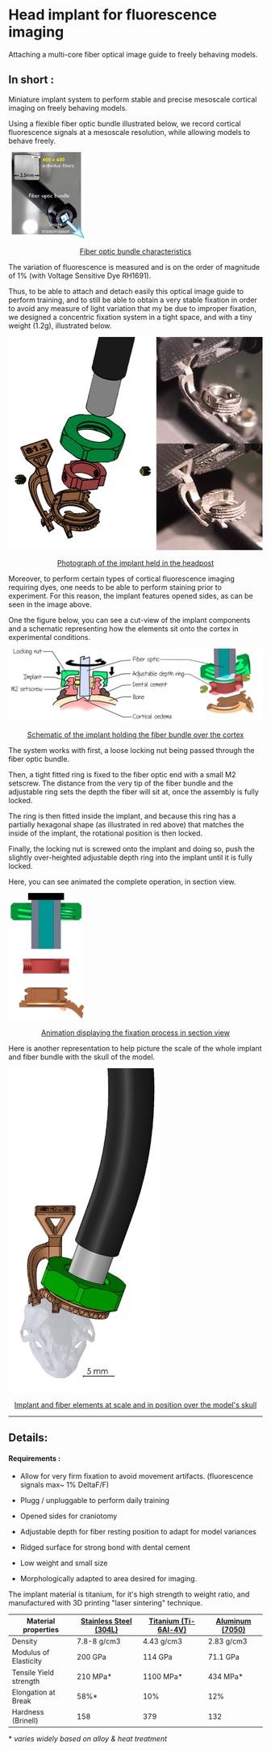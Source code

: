 # Head implant for fluorescence imaging

Attaching a multi-core fiber optical image guide to freely behaving models.

## In short :

Miniature implant system to perform stable and precise mesoscale cortical imaging on freely behaving models.

Using a flexible fiber optic bundle illustrated below, we record cortical fluorescence signals at a mesoscale resolution, while allowing models to behave freely.

<img src="Fibroscopy_schematic.png" alt="Fibroscopy_schematic" style="max-width:30%;" />

<p style="text-align : center; text-decoration: underline;">Fiber optic bundle characteristics</p>

The variation of fluorescence is measured and is on the order of magnitude of 1% (with Voltage Sensitive Dye RH1691).

Thus, to be able to attach and detach easily this optical image guide to perform training, and to still be able to obtain a very stable fixation in order to avoid any measure of light variation that my be due to improper fixation, we designed a concentric fixation system in a tight space, and with a tiny weight (1.2g), illustrated below.

![Photo - Schema](./Schema_photo1.png)



<p style="text-align : center; text-decoration: underline;">Photograph of the implant held in the headpost</p>

Moreover, to perform certain types of cortical fluorescence imaging requiring dyes, one needs to be able to perform staining prior to experiment. For this reason, the implant features opened sides, as can be seen in the image above.

One the figure below, you can see a cut-view of the implant components and a schematic representing how the elements sit onto the cortex in experimental conditions.



<img src="schemaDessinCrane.png" alt="DessinschemaCrane" style="max-width:100%" />

<p style="text-align : center; text-decoration: underline;">Schematic of the implant holding the fiber bundle over the cortex</p>

The system works with first, a loose locking nut being passed through the fiber optic bundle. 

Then, a tight fitted ring is fixed to the fiber optic end with a small M2 setscrew. The distance from the very tip of the fiber bundle and the adjustable ring sets the depth the fiber will sit at, once the assembly is fully locked.

The ring is then fitted inside the implant, and because this ring has a partially hexagonal shape (as illustrated in red above) that matches the inside of the implant, the rotational position is then locked.

Finally, the locking nut is screwed onto the implant and doing so, push the slightly over-heighted adjustable depth ring into the implant until it is fully locked.

Here, you can see animated the complete operation, in section view.

<img src="ImplantSchema.gif" alt="Impplant fixation animation" style="max-width:30%;" />

<p style="text-align : center; text-decoration: underline;">Animation displaying the fixation process in section view</p>



Here is another representation to help picture the scale of the whole implant and fiber bundle with the skull of the model.

<img src="schema_4.png" alt="schema_4" style="max-width:60%;" />

<p style="text-align : center; text-decoration: underline;">Implant and fiber elements at scale and in position over the model's skull</p>



_____________

## Details:

#### Requirements :

- Allow for very firm fixation to avoid movement artifacts. (fluorescence signals max~ 1% DeltaF/F)
- Plugg / unpluggable to perform daily training

- Opened sides for craniotomy
- Adjustable depth for fiber resting position to adapt for model variances
- Ridged surface for strong bond with dental cement
- Low weight and small size
- Morphologically adapted to area desired for imaging.



The implant material is titanium, for it's high strength to weight ratio, and manufactured with 3D printing "laser sintering" technique.

| **Material properties** | **[Stainless Steel (304L)](http://asm.matweb.com/search/SpecificMaterial.asp?bassnum=MQ304L)** | [**Titanium (Ti-6Al-4V)**](http://asm.matweb.com/search/SpecificMaterial.asp?bassnum=MTP642) | **[Aluminum (7050)](http://asm.matweb.com/search/SpecificMaterial.asp?bassnum=MA7050T735)** |
| ----------------------- | ------------------------------------------------------------ | ------------------------------------------------------------ | ------------------------------------------------------------ |
| Density                 | 7.8-8 g/cm3                                                  | 4.43 g/cm3                                                   | 2.83 g/cm3                                                   |
| Modulus of Elasticity   | 200 GPa                                                      | 114 GPa                                                      | 71.1 GPa                                                     |
| Tensile Yield strength  | 210 MPa*                                                     | 1100 MPa*                                                    | 434 MPa*                                                     |
| Elongation at Break     | 58%*                                                         | 10%                                                          | 12%                                                          |
| Hardness (Brinell)      | 158                                                          | 379                                                          | 132                                                          |

\*  *varies widely based on alloy & heat treatment*



<!--VSD awake staining : using high resolution SLA 3D printing with flexible resin to create liquid tight chamber.-->





<!--Protection across days : head cap made in plastic with markings to identify models.-->



